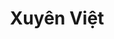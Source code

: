 ---
layout: tag
title: Xuyên Việt
description: Tổng hợp các bài viết được gắn nhãn Xuyên Việt
tag_name: Xuyên Việt
permalink: /tag/xuyen-viet
---